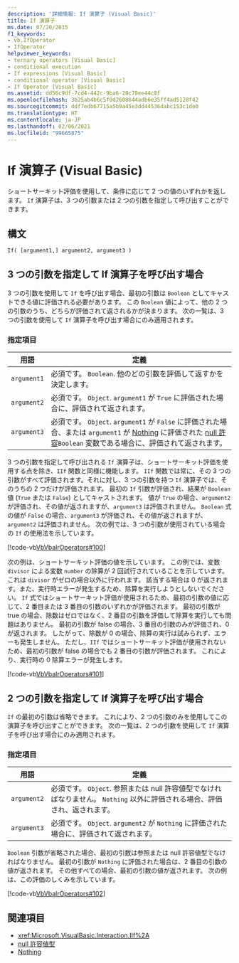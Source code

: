 ```yaml
---
description: '詳細情報: If 演算子 (Visual Basic)'
title: If 演算子
ms.date: 07/20/2015
f1_keywords:
- vb.IfOperator
- IfOperator
helpviewer_keywords:
- ternary operators [Visual Basic]
- conditional execution
- If expressions [Visual Basic]
- conditional operator [Visual Basic]
- If Operator [Visual Basic]
ms.assetid: dd56c9df-7cd4-442c-9ba6-20c70ee44c8f
ms.openlocfilehash: 3b25ab4b6c5f0d2608644adb6e35ff4ad5128f42
ms.sourcegitcommit: ddf7edb67715a5b9a45e3dd44536dabc153c1de0
ms.translationtype: HT
ms.contentlocale: ja-JP
ms.lasthandoff: 02/06/2021
ms.locfileid: "99665875"
---
```

# <a name="if-operator-visual-basic"></a>If 演算子 (Visual Basic)

ショートサーキット評価を使用して、条件に応じて 2 つの値のいずれかを返します。 `If` 演算子は、3 つの引数または 2 つの引数を指定して呼び出すことができます。

## <a name="syntax"></a>構文

```vb
If( [argument1,] argument2, argument3 )
```

## <a name="if-operator-called-with-three-arguments"></a>3 つの引数を指定して If 演算子を呼び出す場合

3 つの引数を使用して `If` を呼び出す場合、最初の引数は `Boolean` としてキャストできる値に評価される必要があります。 この `Boolean` 値によって、他の 2 つの引数のうち、どちらが評価されて返されるかが決まります。 次の一覧は、3 つの引数を使用して `If` 演算子を呼び出す場合にのみ適用されます。

### <a name="parts"></a>指定項目

|用語|定義|
|---|---|
|`argument1`|必須です。 `Boolean`. 他のどの引数を評価して返すかを決定します。|
|`argument2`|必須です。 `Object`. `argument1` が `True` に評価された場合に、評価されて返されます。|
|`argument3`|必須です。 `Object`. `argument1` が `False` に評価された場合、または `argument1` が [Nothing](../nothing.md) に評価された [null 許容](../../programming-guide/language-features/data-types/nullable-value-types.md)`Boolean` 変数である場合に、評価されて返されます。|

3 つの引数を指定して呼び出される `If` 演算子は、ショートサーキット評価を使用する点を除き、`IIf` 関数と同様に機能します。 `IIf` 関数では常に、その 3 つの引数がすべて評価されます。それに対し、3 つの引数を持つ `If` 演算子では、そのうちの 2 つだけが評価されます。 最初の `If` 引数が評価され、結果が `Boolean` 値 (`True` または `False`) としてキャストされます。 値が `True` の場合、`argument2` が評価され、その値が返されますが、`argument3` は評価されません。 `Boolean` 式の値が `False` の場合、`argument3` が評価され、その値が返されますが、`argument2` は評価されません。 次の例では、3 つの引数が使用されている場合の `If` の使用法を示しています。

[!code-vb[VbVbalrOperators#100](~/samples/snippets/visualbasic/VS_Snippets_VBCSharp/VbVbalrOperators/VB/Class4.vb#100)]

次の例は、ショートサーキット評価の値を示しています。 この例では、変数 `divisor` による変数 `number` の除算が 2 回試行されていることを示しています。これは `divisor` がゼロの場合以外に行われます。 該当する場合は 0 が返されます。また、実行時エラーが発生するため、除算を実行しようとしないでください。 `If` 式ではショートサーキット評価が使用されるため、最初の引数の値に応じて、2 番目または 3 番目の引数のいずれかが評価されます。 最初の引数が true の場合、除数はゼロではなく、2 番目の引数を評価して除算を実行しても問題はありません。 最初の引数が false の場合、3 番目の引数のみが評価され、0 が返されます。 したがって、除数が 0 の場合、除算の実行は試みられず、エラーも発生しません。 ただし、`IIf` ではショートサーキット評価が使用されないため、最初の引数が false の場合でも 2 番目の引数が評価されます。 これにより、実行時の 0 除算エラーが発生します。

[!code-vb[VbVbalrOperators#101](~/samples/snippets/visualbasic/VS_Snippets_VBCSharp/VbVbalrOperators/VB/Class4.vb#101)]

## <a name="if-operator-called-with-two-arguments"></a>2 つの引数を指定して If 演算子を呼び出す場合

`If` の最初の引数は省略できます。 これにより、2 つの引数のみを使用してこの演算子を呼び出すことができます。 次の一覧は、2 つの引数を使用して `If` 演算子を呼び出す場合にのみ適用されます。

### <a name="parts"></a>指定項目

|用語|定義|
|---|---|
|`argument2`|必須です。 `Object`. 参照または null 許容値型でなければなりません。 `Nothing` 以外に評価される場合、評価され、返されます。|
|`argument3`|必須です。 `Object`. `argument2` が `Nothing` に評価された場合に、評価されて返されます。|

`Boolean` 引数が省略された場合、最初の引数は参照または null 許容値型でなければなりません。 最初の引数が `Nothing` に評価された場合は、2 番目の引数の値が返されます。 その他すべての場合、最初の引数の値が返されます。 次の例は、この評価のしくみを示しています。

[!code-vb[VbVbalrOperators#102](~/samples/snippets/visualbasic/VS_Snippets_VBCSharp/VbVbalrOperators/VB/Class4.vb#102)]

## <a name="see-also"></a>関連項目

- <xref:Microsoft.VisualBasic.Interaction.IIf%2A>
- [null 許容値型](../../programming-guide/language-features/data-types/nullable-value-types.md)
- [Nothing](../nothing.md)
